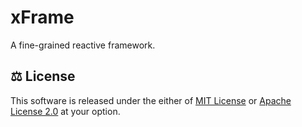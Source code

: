 # xFrame

A fine-grained reactive framework.

## ⚖️ License

This software is released under the either of [MIT License](LICENSE-MIT) or
[Apache License 2.0](LICENSE-APACHE) at your option.
